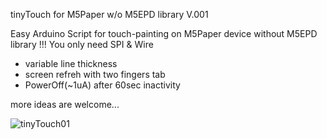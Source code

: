 tinyTouch for M5Paper w/o M5EPD library V.001

Easy Arduino Script for touch-painting on M5Paper device without M5EPD library !!!
You only need SPI & Wire

- variable line thickness
- screen refreh with two fingers tab
- PowerOff(~1uA) after 60sec inactivity

more ideas are welcome...

![tinyTouch01](https://user-images.githubusercontent.com/34644251/110212682-e7917680-7e9c-11eb-82a2-1c559527e91b.jpg)

